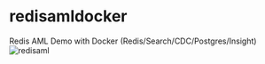 # redisamldocker
Redis AML Demo with Docker (Redis/Search/CDC/Postgres/Insight)
![redisaml](https://user-images.githubusercontent.com/76743844/131912137-b405a0a1-cb73-45c7-a711-9b34afe4cc23.png)
